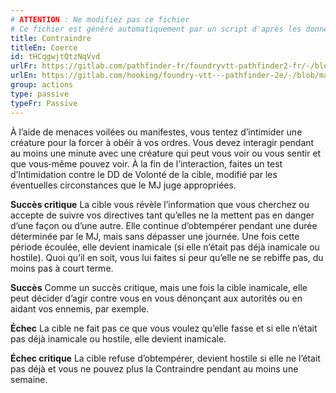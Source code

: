 ```yaml
---
# ATTENTION : Ne modifiez pas ce fichier
# Ce fichier est généré automatiquement par un script d'après les données du module Foundry VTT officiel et de sa traduction
title: Contraindre
titleEn: Coerce
id: tHCqgwjtQtzNqVvd
urlFr: https://gitlab.com/pathfinder-fr/foundryvtt-pathfinder2-fr/-/blob/master/data/classes/tHCqgwjtQtzNqVvd.htm
urlEn: https://gitlab.com/hooking/foundry-vtt---pathfinder-2e/-/blob/master/packs/data/classes.db/coerce.json
group: actions
type: passive
typeFr: Passive
---
```

À l’aide de menaces voilées ou manifestes, vous tentez d’intimider une créature pour la forcer à obéir à vos ordres. Vous devez interagir pendant au moins une minute avec une créature qui peut vous voir ou vous sentir et que vous‑même pouvez voir. À la fin de l’interaction, faites un test d’Intimidation contre le DD de Volonté de la cible, modifié par les éventuelles circonstances que le MJ juge appropriées.

**Succès critique**  La cible vous révèle l’information que vous cherchez ou accepte de suivre vos directives tant qu’elles ne la mettent pas en danger d’une façon ou d’une autre. Elle continue d’obtempérer pendant une durée déterminée par le MJ, mais sans dépasser une journée. Une fois cette période écoulée, elle devient inamicale (si elle n’était pas déjà inamicale ou hostile). Quoi qu’il en soit, vous lui faites si peur qu’elle ne se rebiffe pas, du moins pas à court terme.

**Succès** Comme un succès critique, mais une fois la cible inamicale, elle peut décider d’agir contre vous en vous dénonçant aux autorités ou en aidant vos ennemis, par exemple.

**Échec** La cible ne fait pas ce que vous voulez qu’elle fasse et si elle n’était pas déjà inamicale ou hostile, elle devient inamicale.

**Échec critique** La cible refuse d’obtempérer, devient hostile si elle ne l’était pas déjà et vous ne pouvez plus la Contraindre pendant au moins une semaine.


